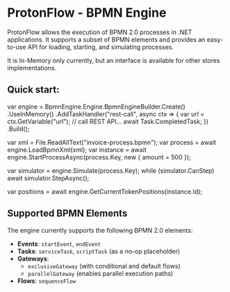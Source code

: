 # ProtonFlow - BPMN Engine 

ProtonFlow allows the execution of BPMN 2.0 processes in .NET applications. It supports a subset of BPMN elements and provides an easy-to-use API for loading, starting, and simulating processes.

It is In-Memory only currently, but an interface is available for other stores implementations.

## Quick start:

var engine = BpmnEngine.Engine.BpmnEngineBuilder.Create()
    .UseInMemory()
    .AddTaskHandler("rest-call", async ctx => {
        var url = ctx.GetVariable<string>("url");
        // call REST API...
        await Task.CompletedTask;
    })
    .Build();

var xml = File.ReadAllText("invoice-process.bpmn");
var process = await engine.LoadBpmnXml(xml);
var instance = await engine.StartProcessAsync(process.Key, new { amount = 500 });

var simulator = engine.Simulate(process.Key);
while (simulator.CanStep)
    await simulator.StepAsync();

var positions = await engine.GetCurrentTokenPositions(instance.Id);

## Supported BPMN Elements

The engine currently supports the following BPMN 2.0 elements:

- **Events**: `startEvent`, `endEvent`
- **Tasks**: `serviceTask`, `scriptTask` (as a no-op placeholder)
- **Gateways**: 
  - `exclusiveGateway` (with conditional and default flows)
  - `parallelGateway` (enables parallel execution paths)
- **Flows**: `sequenceFlow`